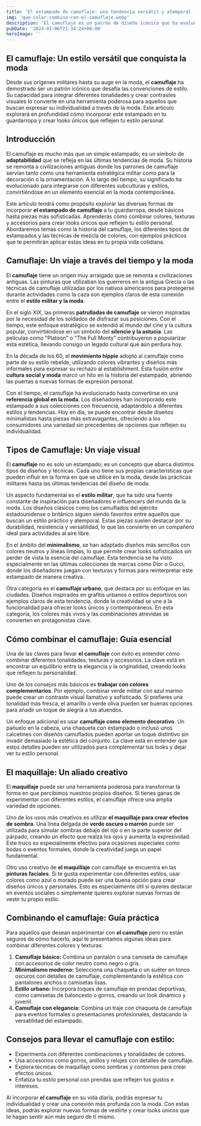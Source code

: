 ```yaml
---
title: 'El estampado de camuflaje: una tendencia versátil y atemporal - Camuflaje Militar'
img: 'que-color-combina-con-el-camuflaje.webp'
description: 'El camuflaje es un patrón de diseño icónico que ha evolucionado de su propósito original militar para convertirse en una popular tendencia de moda. Este'
pubDate: '2024-01-06T21:34:24+00:00'
heroImage: ''
---
```

    
  ## El camuflaje: Un estilo versátil que conquista la moda

Desde sus orígenes militares hasta su auge en la moda, el **camuflaje** ha demostrado ser un patrón icónico que desafía las convenciones de estilo. Su capacidad para integrar diferentes tonalidades y crear contrastes visuales lo convierte en una herramienta poderosa para aquellos que buscan expresar su individualidad a través de la moda. Este artículo explorará en profundidad cómo incorporar este estampado en tu guardarropa y crear looks únicos que reflejen tu estilo personal.

## Introducción
El camuflaje es mucho más que un simple estampado; es un símbolo de **adaptabilidad** que se refleja en las últimas tendencias de moda. Su historia se remonta a civilizaciones antiguas donde los patrones de camuflaje servían tanto como una herramienta estratégica militar como para la decoración o la ornamentación. A lo largo del tiempo, su significado ha evolucionado para integrarse con diferentes subculturas y estilos, convirtiéndose en un elemento esencial en la moda contemporánea.

Este artículo tendrá como propósito explorar las diversas formas de incorporar **el estampado de camuflaje** a tu guardarropa, desde básicos hasta piezas más sofisticadas. Aprenderás cómo combinar colores, texturas y accesorios para crear looks únicos que reflejen tu estilo personal. Abordaremos temas como la historia del camuflaje, los diferentes tipos de estampados y las técnicas de mezcla de colores, con ejemplos prácticos que te permitirán aplicar estas ideas en tu propia vida cotidiana.

## Camuflaje: Un viaje a través del tiempo y la moda
El **camuflaje** tiene un origen muy arraigado que se remonta a civilizaciones antiguas. Las pinturas que utilizaban los guerreros en la antigua Grecia o las técnicas de camuflaje utilizadas por los nativos americanos para protegerse durante actividades como la caza son ejemplos claros de esta conexión entre el **estilo militar y la moda**.

En el siglo XIX, las primeras **patrulladas de camuflaje** se vieron inspiradas por la necesidad de los soldados de disfrazar sus posiciones. Con el tiempo, este enfoque estratégico se extendió al mundo del cine y la cultura popular, convirtiéndose en un símbolo del **silencio y la astucia**. Las películas como "Platoon" o "The Full Monty" contribuyeron a popularizar esta estética, llevando consigo un legado cultural que aún perdura hoy.

En la década de los 60, el **movimiento hippie** adoptó al camuflaje como parte de su estilo rebelde, utilizando colores vibrantes y diseños más informales para expresar su rechazo al establishment. Esta fusión entre **cultura social y moda** marcó un hito en la historia del estampado, abriendo las puertas a nuevas formas de expresión personal.

Con el tiempo, el camuflaje ha evolucionado hasta convertirse en una **referencia global en la moda**. Los diseñadores han incorporado este estampado a sus colecciones con frecuencia, adaptándolo a diferentes estilos y tendencias. Hoy en día, se puede encontrar desde diseños minimalistas hasta piezas más extravagantes, ofreciendo a los consumidores una variedad sin precedentes de opciones que reflejen su individualidad.

## Tipos de Camuflaje: Un viaje visual
El **camuflaje** no es solo un estampado; es un concepto que abarca distintos tipos de diseños y técnicas. Cada uno tiene sus propias características que pueden influir en la forma en que se utilice en la moda, desde las prácticas militares hasta las últimas tendencias del diseño de moda.

Un aspecto fundamental es el **estilo militar**, que ha sido una fuente constante de inspiración para diseñadores e influencers del mundo de la moda. Los diseños clásicos como los camuflados del ejército estadounidense o británico siguen siendo favoritos entre aquellos que buscan un estilo práctico y atemporal. Estas piezas suelen destacar por su durabilidad, resistencia y versatilidad, lo que las convierte en un compañero ideal para actividades al aire libre.

En el ámbito del **minimalismo**, se han adaptado diseños más sencillos con colores neutros y líneas limpias, lo que permite crear looks sofisticados sin perder de vista la esencia del camuflaje. Esta tendencia se ha visto especialmente en las últimas colecciones de marcas como Dior o Gucci, donde los diseñadores juegan con texturas y formas para reinterpretar este estampado de manera creativa.

Otra categoría es el **camuflaje urbano**, que destaca por su enfoque en las ciudades. Diseños inspirados en grafitis urbanos o estilos deportivos son ejemplos claros de esta tendencia, donde la creatividad se une a la funcionalidad para ofrecer looks únicos y contemporáneos. En esta categoría, los colores más vivos y las combinaciones atrevidas se convierten en protagonistas clave.

## Cómo combinar el camuflaje: Guía esencial
Una de las claves para llevar **el camuflaje** con éxito es entender cómo combinar diferentes tonalidades, texturas y accesorios. La clave está en encontrar un equilibrio entre la elegancia y la originalidad, creando looks que reflejen tu personalidad.

Uno de los consejos más básicos es **trabajar con colores complementarios**. Por ejemplo, combinar verde militar con azul marino puede crear un contraste visual llamativo y sofisticado. Si prefieres una tonalidad más fresca, el amarillo o verde oliva pueden ser buenas opciones para añadir un toque de alegría a tus atuendos.

Un enfoque adicional es usar **camuflaje como elemento decorativo**. Un pañuelo en la cabeza, una chaqueta con estampado o incluso unos calcetines con diseños camuflados pueden aportar un toque distintivo sin invadir demasiado la estética del conjunto. La clave está en entender que estos detalles pueden ser utilizados para complementar tus looks y dejar ver tu estilo personal.

## El maquillaje: Un aliado creativo
El **maquillaje** puede ser una herramienta poderosa para transformar la forma en que percibimos nuestros propios diseños. Si tienes ganas de experimentar con diferentes estilos, el camuflaje ofrece una amplia variedad de opciones.

Uno de los usos más creativos es utilizar **el maquillaje para crear efectos de sombra**. Una línea delgada de **verde oscuro o marrón** puede ser utilizada para simular sombras debajo del ojo o en la parte superior del párpado, creando un efecto que realza los ojos y aumenta la expresividad. Este truco es especialmente efectivo para ocasiones especiales como bodas o eventos formales, donde la creatividad juega un papel fundamental.

Otro uso creativo de **el maquillaje** con camuflaje se encuentra en las **pinturas faciales**. Si te gusta experimentar con diferentes estilos, usar colores como azul o morado puede ser una buena opción para crear diseños únicos y personales. Esto es especialmente útil si quieres destacar en eventos sociales o simplemente quieres explorar nuevas formas de vestir tu propio estilo.

## Combinando el camuflaje: Guía práctica
Para aquellos que desean experimentar con **el camuflaje** pero no están seguros de cómo hacerlo, aquí te presentamos algunas ideas para combinar diferentes colores y texturas:

1. **Camuflaje básico:** Combina un pantalón o una camiseta de camuflaje con accesorios de color neutro como negro o gris.
2. **Minimalismo moderno:** Selecciona una chaqueta o un suéter en tonos oscuros con detalles de camuflaje, complementando la estética con pantalones anchos o camisetas lisas.
3. **Estilo urbano:** Incorpora toques de camuflaje en prendas deportivas, como camisetas de baloncesto o gorros, creando un look dinámico y juvenil.
4. **Camuflaje con elegancia:** Combina un traje con chaqueta de camuflaje para eventos formales o presentaciones profesionales, destacando la versatilidad del estampado.

## Consejos para llevar el camuflaje con estilo:
- Experimenta con diferentes combinaciones y tonalidades de colores.
- Usa accesorios como gorros, anillos y relojes con detalles de camuflaje.
- Explora técnicas de maquillaje como sombras y contornos para crear efectos únicos.
- Enfatiza tu estilo personal con prendas que reflejen tus gustos e intereses.

Al incorporar **el camuflaje** en su vida diaria, podrás expresar tu individualidad y crear una conexión más profunda con la moda. Con estas ideas, podrás explorar nuevas formas de vestirte y crear looks únicos que te hagan sentir aún más seguro de ti mismo.
  